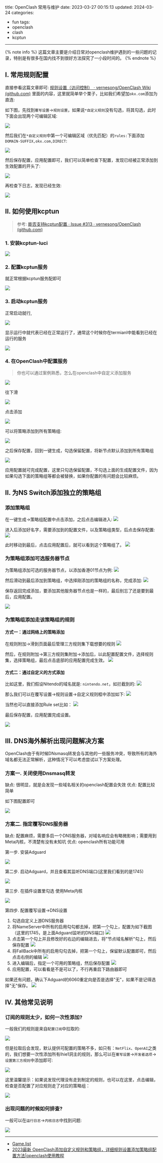 title: OpenClash 常用与维护
date: 2023-03-27 00:15:13
updated: 2024-03-24
categories:
- fun
tags:
- openclash
- clash
- kcptun

---

{% note info %} 这篇文章主要是介绍日常对openclash维护遇到的一些问题的记录，特别是有很多在国内找不到很好方法探究了一小段时间的。  {% endnote %}

<!-- more -->

## I. 常用规则配置

直接参看这篇文章即可: [规则设置（访问控制） · vernesong/OpenClash Wiki (github.com)](https://github.com/vernesong/OpenClash/wiki/%E8%A7%84%E5%88%99%E8%AE%BE%E7%BD%AE%EF%BC%88%E8%AE%BF%E9%97%AE%E6%8E%A7%E5%88%B6%EF%BC%89) 里面的内容，这里就简单举个栗子，比如我们希望加`okx.com`添加为直连:

如下图，先找到`覆写设置`->`规则设置`，如果说`*自定义规则`没有勾选，将其勾选，此时下面会出现两个可编辑区域:

![](/img/openclash_maintain_f170e89b_0.png)

然后我们在`*自定义规则`中第一个可编辑区域（优先匹配）的`rules:`下面添加`DOMAIN-SUFFIX,okx.com,DIRECT`:

![](/img/openclash_maintain_755cf9ed_1.png)

然后保存配置，应用配置即可，我们可以简单检查下配置，发现已经被正常添加到生效配置的开头了:

![](/img/openclash_maintain_752e7fbd_2.png)

再检查下日志，发现已经生效:

![](/img/openclash_maintain_d4eec0cd_3.png)

## II. 如何使用kcptun

> 参考: [能否支持kcptun配置 · Issue #313 · vernesong/OpenClash (github.com)](https://github.com/vernesong/OpenClash/issues/313)

### 1. 安装kcptun-luci

![](/img/openclash_maintain_8a181645_4.png)

### 2. 配置kcptun服务

就正常根据kcptun服务配即可

![](/img/openclash_maintain_b20f4695_5.png)

### 3. 启动kcptun服务

正常启动就行,

![](/img/openclash_maintain_9a5c0db9_6.png)

显示运行中就代表已经在正常运行了，通常这个时候你在termianl中能看到已经在运行的服务

![](/img/openclash_maintain_5a7b8da8_7.png)

### 4. 在OpenClash中配置服务

> 你也可以通过案例熟悉，怎么在openclash中自定义添加服务

![](/img/openclash_maintain_22c4ba1d_8.png)

往下滑

![](/img/openclash_maintain_691ea759_9.png)

点击添加

![](/img/openclash_maintain_079b5c15_10.png)

可以将策略添加到所有策略组:

![](/img/openclash_maintain_005957b1_11.png)

之后保存配置，回到一键生成，勾选保留配置，将新节点默认添加到所有策略组

![](/img/openclash_maintain_5b80186a_12.png)

应用配置就可完成配置，这里只勾选保留配置，不勾选上面的生成配置文件，因为如果勾选下面的策略组等都会被替换，如果你配置的有问题会比较麻烦。


## II. 为NS Switch添加独立的策略组

### 添加策略组

在一键生成->策略组配置中点击添加，之后点击编辑进入:
![](/img/openclash_maintain_37958af3_13.png)

进入后添加好名字，需要添加到的配置文件，以及策略组类型，后点击保存配置:
![](/img/openclash_maintain_73ca8365_14.png)

此时移动到最后，点击应用配置后，就可以看到这个策略组了。
![](/img/openclash_maintain_99ffbcac_15.png)

### 为策略组添加可选服务器节点

为策略组添加可选的服务器节点，以添加香港01节点为例:
![](/img/openclash_maintain_c0d16551_16.png)

然后滑动到最后添加到策略组，中选择刚添加的策略组的名称，完成添加:
![](/img/openclash_maintain_0a90497d_17.png)

保存返回完成添加，要添加其他服务器节点也是一样的，最后别忘了还是要到最后，应用配置。

![](/img/openclash_maintain_b49a4d01_18.png)

### 为策略组添加走该策略组的规则

#### 方式一：通过网络上的策略添加

在规则附加->滑到页面最后管理三方规则集下载想要的规则
![](/img/openclash_maintain_afab6bc5_19.png)

然后，在规则附加->第三方规则集附加->添加后，以此配置配置文件，选择规则集，选择策略组，最后点击底部的应用配置完成生效。
![](/img/openclash_maintain_5b9b8701_20.png)

#### 方式二：通过自定义的方式添加

比如这里，我们假设Nitendo的域名就是: `nintendo.net`，如拦截到的:
![](/img/openclash_maintain_961658bd_21.png)

那么我们可以在覆写设置->规则设置->自定义规则框中添加如下:
![](/img/openclash_maintain_4bfd0bdd_22.png)

当然也可以直接添加Rule set比如：
![](/img/openclash_maintain_da4b65da_23.png)

最后保存配置，应用配置完成设置。

![](/img/openclash_maintain_90fa3968_24.png)

## III. DNS海外解析出现问题解决方案

OpenClash由于有时候DNsmasq转发会与其他的一些服务冲突，导致所有的海外域名都无法正常解析，这种情况下可以考虑尝试以下方案处理。

### 方案一.  关闭使用Dnsmasq转发

缺点: 很明显，就是会发现一些域名相关的openclash配置会失效
优点: 配置比较简单

如下图配置即可

![](/img/openclash_maintain_d94ccf94_25.png)

### 方案二. 指定覆写DNS服务器

缺点: 配置麻烦，需要多启一个DNS服务器，对域名响应会有略微影响；需要用到Meta内核，不清楚有没有未知坑
优点: openclash所有功能可用

第一步. 安装Adguard

![](/img/openclash_maintain_3453ac12_26.png)

第二步. 启动Adguard，并且查看其监听DNS端口(这里我们看到的是1745)

![](/img/openclash_maintain_119a8a7f_27.png)

第三步. 在插件设置里勾选 使用Meta内核

![](/img/openclash_maintain_5aeb2af6_28.png)

第四步. 配置覆写设置->DNS设置

1. 勾选自定义上游DNS服务器
2. 将NameServer中所有的启用勾勾都去掉，把第一个勾上，配置为如下截图（这里的1745，是上面Adguard监听的DNS端口)
![](/img/openclash_maintain_eb965948_29.png)
3. 点击第一个勾上并且修改好的右边的编辑进去，将"节点域名解析"勾上，然后保存配置
![](/img/openclash_maintain_3970ef25_30.png)
4. 将FallBack中所有的启用勾勾去掉，把第一个勾上，保留默认配置即可，然后点击右侧的编辑
![](/img/openclash_maintain_62b6b384_31.png)
5. 进入编辑后，指定一个可用的策略组，然后保存配置
![](/img/openclash_maintain_2447c322_32.png)
6. 应用配置，可以看看是不是可以了，不行再重启下路由器即可

如果还有问题，确认下Adguard的6060重定向是否是选择"无"，如果不是记得选择"无"保存。
![](/img/openclash_maintain_d06f23ee_33.png)

## IV. 其他常见说明

### 订阅的规则太少，如何一次性添加?

一般我们的规则是来自`配置订阅`中拉取的:

![](/img/openclash_maintain_87a80080_34.png)

但是拉取后会发现，默认提供可配置的策略不多，如只有：`NetFlix`、`OpenAI`之类的，我们想要一次性添加所有Ihie1洞主的规则，那么可以在`覆写设置`->`开发者选项`->`设置第三方规则`中添加即可:

![](/img/openclash_maintain_8eb5e6ae_35.png)

这里温馨提示：如果说发现代理没有走到制定的规则，也可以在这里，点击编辑，检查是否配置了对应规则走了对应的策略组：

![](/img/openclash_maintain_f34ad884_36.png)

### 出现问题的时候如何排查?

一般可以在`运行日志`->`内核日志`中找到问题:

![](/img/openclash_maintain_aedeaab8_37.png)

---

- [Game.list](https://github.com/LM-Firefly/Rules/blob/master/Game.list)
- [2023最新 OpenClash添加自定义规则和策略组，详细规则设置添加策略组配置方法|openclash使用教程](https://www.youtube.com/watch?v=enmv0UZtW48)